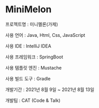 # MiniMelon

프로젝트명 : 미니멜론(가제)

사용 언어 : Java, Html, Css, JavaScript

사용 IDE : IntelliJ IDEA

사용 프레임워크 : SpringBoot

사용 템플릿 엔진 : Mustache

사용 빌드 도구 : Gradle

개발기간 : 2021년 8월 9일 ~ 2021년 8월 13일

개발팀 : CAT (Code & Talk)
